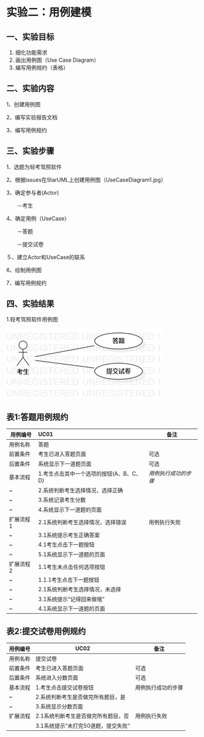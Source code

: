 # 实验二：用例建模

## 一、实验目标

1. 细化功能需求
2. 画出用例图（Use Case Diagram）
3. 编写用例规约（表格）

## 二、实验内容

1、创建用例图

2、编写实验报告文档

3、编写用例规约

## 三、实验步骤

1、选题为轻考驾照软件

2、根据issues在StarUML上创建用例图（UseCaseDiagram1.jpg）

3、确定参与者(Actor)

　　－考生

4、确定用例（UseCase）

　　－答题

　　－提交试卷

５、建立Actor和UseCase的联系

 6、绘制用例图

 7、编写用例规约

## 四、实验结果

1.轻考驾照软件用例图

![](./UseCaseDiagram1.jpg)



## 表1:答题用例规约

| 用例编号  | UC01                                     | 备注                 |
| --------- | :--------------------------------------- | -------------------- |
| 用例名称  | 答题                                     |                      |
| 前置条件  | 考生已进入答题页面                       | 可选                 |
| 后置条件  | 系统显示下一道题页面                     | 可选                 |
| 基本流程  | 1.考生点击其中一个选项的按钮(A、B、C、D) | *用例执行成功的步骤* |
| ~         | 2.系统判断考生选择情况，选择正确         |                      |
| ~         | 3.系统记录考生分数                       |                      |
| ~         | 4.系统显示下一道题的页面                 |                      |
| 扩展流程1 | 2.1系统判断考生选择情况，选择错误        | 用例执行失败         |
| ~         | 3.1系统提示考生正确答案                  |                      |
| ~         | 4.1考生点击下一题按钮                    |                      |
| ~         | 5.1系统显示下一道题的页面                |                      |
| 扩展流程2 | 1.1考生未点击任何选项按钮                |                      |
| ~         | 1.1.1考生点击下一题按钮                  |                      |
| ~         | 2.1系统判断考生选择情况，未选择          |                      |
| ~         | 3.1系统提示“记得回来做哦”                |                      |
| ~         | 4.1系统显示下一道题的页面                |                      |

## 表2:提交试卷用例规约

| 用例编号 | UC02                                | 备注               |
| -------- | ----------------------------------- | ------------------ |
| 用例名称 | 提交试卷                            |                    |
| 前置条件 | 考生已进入答题页面                  | 可选               |
| 后置条件 | 系统进入分数页面                    | 可选               |
| 基本流程 | 1.考生点击提交试卷按钮              | 用例执行成功的步骤 |
| ~        | 2.系统判断考生是否做完所有题目，是  |                    |
| ~        | 3.系统显示分数页面                  |                    |
| 扩展流程 | 2.1系统判断考生是否做完所有题目，否 | 用例执行失败       |
|          | 3.1系统提示“未打完50道题，提交失败” |                    |

